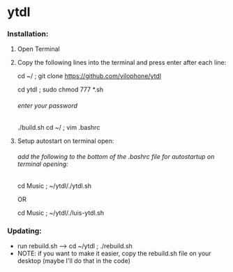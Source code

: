 # ytdl

### Installation:

1. Open Terminal
2. Copy the following lines into the terminal and press enter after each line: 

    cd ~/ ; git clone https://github.com/vilophone/ytdl

    cd ytdl ; sudo chmod 777 *.sh 
    ###### enter your password
    ./build.sh
    cd ~/ ; vim .bashrc
3. Setup autostart on terminal open:
    ###### add the following to the bottom of the .bashrc file for autostartup on terminal opening: 
    cd Music ; ~/ytdl/./ytdl.sh 
    
    OR 
    
    cd Music ; ~/ytdl/./luis-ytdl.sh


### Updating: 
  - run rebuild.sh --> cd ~/ytdl ; ./rebuild.sh
  - NOTE: if you want to make it easier, copy the rebuild.sh file on your desktop (maybe I'll do that in the code)
